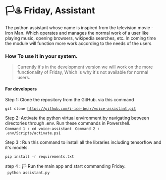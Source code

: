 
# 🏳♨ Friday, Assistant

The python assistant whose name is inspired from the television movie - Iron Man. Which operates and manages the normal work of a user like playing music, opening browsers, wikipedia searches, etc. In coming time the module will function more work according to the needs of the users.


<h3>How To use it in your system. </h3>
<blockquote>Currently it's in the development version we will work on the more functionality of Friday, Which is why it's not available for normal users. </blockquote>

<h4>For developers</h4>
<p> Step 1: Clone the repository from the GitHub. via this command </p>

<code>git clone https://github.com/i-ice-bear/voice-assistant.git </code>

Step 2: Activate the python virtual environment by navigating between directories through .env. Run these commands in Powershell. <br />
<code>Command 1 : cd voice-assistant </code>
<code>Command 2 : .env/Scripts/activate.ps1 </code>

Step 3 : Run this command to install all the libraries including tensorflow and it's models.

<code style="width:100%">pip install -r requirements.txt</code>

step 4 : 🏳 Run the main app and start commanding Friday. <br />
<code> python assistant.py </code>
